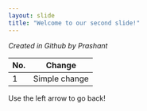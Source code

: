 ```yaml
---
layout: slide
title: "Welcome to our second slide!"
---
```


_Created in Github by Prashant_

No.|Change
---|------
1 | Simple change

Use the left arrow to go back!
